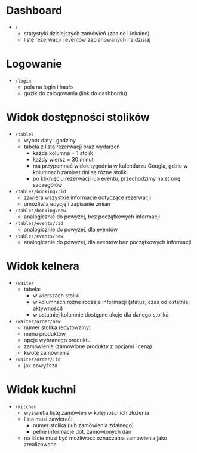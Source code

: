 # Dashboard

- `/`
  - statystyki dzisiejszych zamówień (zdalne i lokalne)
  - listę rezerwacji i eventów zaplanowanych na dzisiaj

# Logowanie

- `/login`
  - pola na login i hasło
  - guzik do zalogowania (link do dashbordu)

# Widok dostępności stolików

- `/tables`
  - wybór daty i godziny
  - tabela z listą rezerwacji oraz wydarzeń
    - każda kolumna = 1 stolik
    - każdy wiersz = 30 minut
    - ma przypomnać widok tygodnia w kalendarzu Googla, gdzie w kolumnach zamiast dni są różne stoliki
    - po kliknięciu rezerwacji lub eventu, przechodzimy na stronę szczegółów
- `/tables/booking/:id`
  - zawiera wszystkie informacje dotyczące rezerwacji
  - umożliwia edycję i zapisanie zmian
- `/tables/booking/new`
  - analogicznie do powyżej, bez początkowych informacji
- `/tables/events/:id`
  - analogicznie do powyżej, dla eventów
- `/tables/events/new`
  - analogicznie do powyżej, dla eventów bez początkowych informacji

# Widok kelnera

- `/waiter`
  - tabela:
    - w wierszach stoliki
    - w kolumnach różne rodzaje informacji (status, czas od ostatniej aktywności)
    - w ostatniej kolumnie dostępne akcje dla danego stolika
- `/waiter/order/new`
  - numer stolika (edytowalny)
  - menu produktów
  - opcje wybranego produktu
  - zamówienie (zamówione produkty z opcjami i ceną)
  - kwotę zamówienia
- `/waiter/order/:id`
  - jak powyższa

# Widok kuchni

- `/kitchen`
  - wyświetla listę zamówień w kolejności ich złożenia
  - lista musi zawierać:
    - numer stolika (lub zamówienia zdalnego)
    - pełne informacje dot. zamówionych dań
  - na liście musi być możliwość oznaczania zamówienia jako zrealizowane